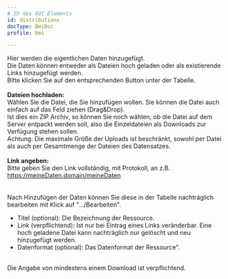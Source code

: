```yaml
---
# ID des GUI Elements
id: distributions
docType: BmiDoc
profile: bmi

---
```


Hier werden die eigentlichen Daten hinzugefügt.<br />Die Daten können entweder als Dateien hoch geladen oder als existierende Links hinzugefügt werden.<br />Bitte klicken Sie auf den entsprechenden Button unter der Tabelle.<br /><br /><b>Dateien hochladen:</b><br />Wählen Sie die Datei, die Sie hinzufügen wollen. Sie können die Datei auch einfach auf das Feld ziehen (Drag&Drop).<br />Ist dies ein ZIP Archiv, so können Sie noch wählen, ob die Datei auf dem Server entpackt werden soll, also die Einzeldateien als Downloads zur Verfügung stehen sollen.<br />Achtung: Die maximale Größe der Uploads ist beschränkt, sowohl per Datei als auch per Gesamtmenge der Dateien des Datensatzes.<br /><br /><b>Link angeben:</b><br />Bitte geben Sie den Link vollständig, mit Protokoll, an z.B. https://meineDaten.domain/meineDaten<br /><br /><br />Nach Hinzufügen der Daten können Sie diese in der Tabelle nachträglich bearbeiten mit Klick auf ".../Bearbeiten".<ul><li>Titel (optional): Die Bezeichnung der Ressource.</li><li>Link (verpflichtend): Ist nur bei Eintrag eines Links veränderbar. Eine hoch geladene Datei kann nachträglich nur gelöscht und neu hinzugefügt werden.</li><li>Datenformat (optional): Das Datenformat der Ressource".</li></ul><br />Die Angabe von mindestens einem Download ist verpflichtend.
